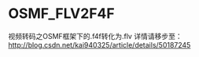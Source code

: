 # OSMF_FLV2F4F
视频转码之OSMF框架下的.f4f转化为.flv 详情请移步至：http://blog.csdn.net/kai940325/article/details/50187245
